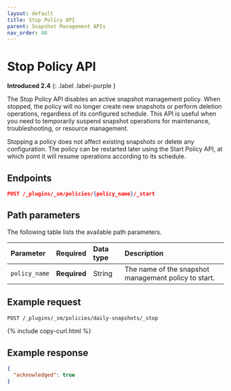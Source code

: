 ```yaml
---
layout: default
title: Stop Policy API
parent: Snapshot Management APIs
nav_order: 40
---
```


# Stop Policy API
**Introduced 2.4**
{: .label .label-purple }

The Stop Policy API disables an active snapshot management policy. When stopped, the policy will no longer create new snapshots or perform deletion operations, regardless of its configured schedule. This API is useful when you need to temporarily suspend snapshot operations for maintenance, troubleshooting, or resource management.

Stopping a policy does not affect existing snapshots or delete any configuration. The policy can be restarted later using the Start Policy API, at which point it will resume operations according to its schedule.

<!-- spec_insert_start
api: sm.stop_policy
component: endpoints
-->
## Endpoints
```json
POST /_plugins/_sm/policies/{policy_name}/_start
```
<!-- spec_insert_end -->

<!-- spec_insert_start
api: sm.stop_policy
component: path_parameters
-->
## Path parameters

The following table lists the available path parameters.

| Parameter | Required | Data type | Description |
| :--- | :--- | :--- | :--- |
| `policy_name` | **Required** | String | The name of the snapshot management policy to start. |

<!-- spec_insert_end -->

## Example request

```bash
POST /_plugins/_sm/policies/daily-snapshots/_stop
```
{% include copy-curl.html %}

## Example response

```json
{
  "acknowledged": true
}
```



